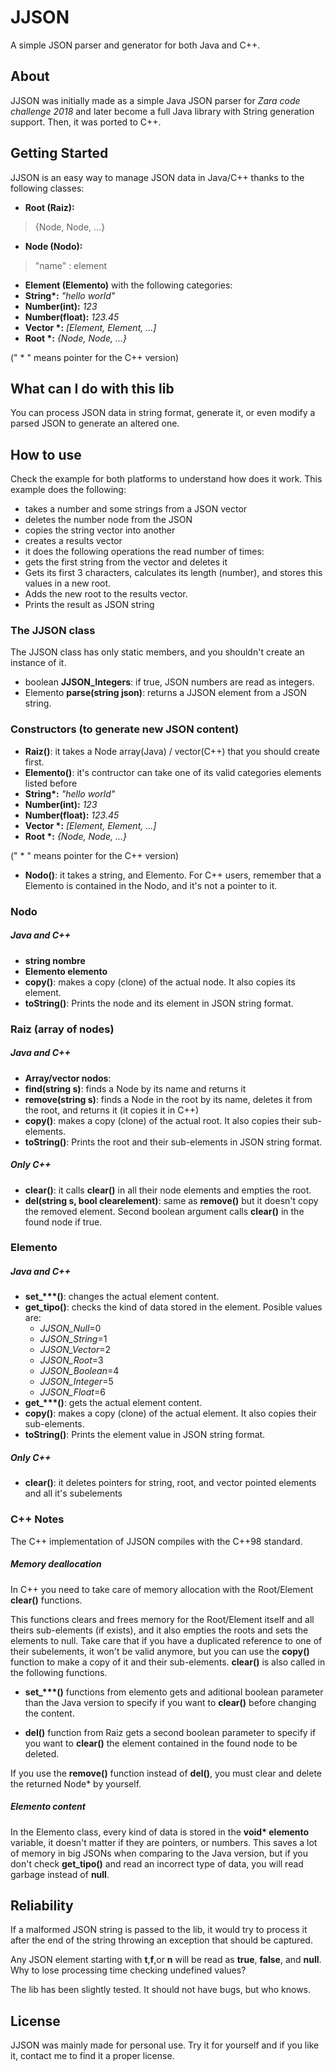 # JJSON

A simple JSON parser and generator for both Java and C++.

## About

JJSON was initially made as a simple Java JSON parser for *Zara code challenge 2018* and later become a full Java library with String generation support. Then, it was ported to C++.

## Getting Started

JJSON is an easy way to manage JSON data in Java/C++ thanks to the following classes:

* **Root (Raiz):**

>{Node, Node, ...}

* **Node (Nodo):**

>"name" : element

* **Element (Elemento)** with the following categories:
 * **String\*:** *"hello world"*
 * **Number(int):** *123*
 * **Number(float):** *123.45*
 * **Vector \*:** *[Element, Element, ...]*
 * **Root \*:** *{Node, Node, ...}*

(" \* " means pointer for the C++ version)

## What can I do with this lib

You can process JSON data in string format, generate it, or even modify a parsed JSON to generate an altered one.

## How to use
Check the example for both platforms to understand how does it work. This example does the following:

* takes a number and some strings from a JSON vector
* deletes the number node from the JSON
* copies the string vector into another
* creates a results vector
* it does the following operations the read number of times:
 * gets the first string from the vector and deletes it
 * Gets its first 3 characters, calculates its length (number), and stores this values in a new root.
 * Adds the new root to the results vector.
* Prints the result as JSON string


### The JJSON class

The JJSON class has only static members, and you shouldn't create an instance of it.

* boolean **JJSON_Integers**: if true, JSON numbers are read as integers.
* Elemento **parse(string json)**: returns a JJSON element from a JSON string.

### Constructors (to generate new JSON content)

* **Raiz()**: it takes a Node array(Java) / vector(C++) that you should create first.
* **Elemento()**: it's contructor can take one of its valid categories elements listed before
 * **String\*:** *"hello world"*
 * **Number(int):** *123*
 * **Number(float):** *123.45*
 * **Vector \*:** *[Element, Element, ...]*
 * **Root \*:** *{Node, Node, ...}*

(" \* " means pointer for the C++ version)

* **Nodo()**: it takes a string, and Elemento. For C++ users, remember that a Elemento is contained in the Nodo, and it's not a pointer to it.

### Nodo
##### Java and C++
* **string nombre**
* **Elemento elemento**
* **copy()**: makes a copy (clone) of the actual node. It also copies its element.
* **toString()**: Prints the node and its element in JSON string format. 

### Raiz (array of nodes)
##### Java and C++
* **Array/vector<Nodo> nodos**:
* **find(string s)**: finds a Node by its name and returns it
* **remove(string s)**: finds a Node in the root by its name, deletes it from the root, and returns it (it copies it in C++)
* **copy()**: makes a copy (clone) of the actual root. It also copies their sub-elements.
* **toString()**: Prints the root and their sub-elements in JSON string format. 

##### Only C++
* **clear()**: it calls **clear()** in all their node elements and empties the root.
* **del(string s, bool clearelement)**: same as **remove()** but it doesn't copy the removed element. Second boolean argument calls **clear()** in the found node if true.

### Elemento
##### Java and C++
* **set_\*\*\*()**: changes the actual element content.
* **get_tipo()**: checks the kind of data stored in the element. Posible values are:
  * *JJSON_Null*=0
  * *JJSON_String*=1
  * *JJSON_Vector*=2
  * *JJSON_Root*=3
  * *JJSON_Boolean*=4
  * *JJSON_Integer*=5
  * *JJSON_Float*=6
* **get_\*\*\*()**: gets the actual element content.
* **copy()**: makes a copy (clone) of the actual element. It also copies their sub-elements.
* **toString()**: Prints the element value in JSON string format. 

##### Only C++
* **clear()**: it deletes pointers for string, root, and vector pointed elements and all it's subelements

### C++ Notes
The C++ implementation of JJSON compiles with the C++98 standard.

##### Memory deallocation
In C++ you need to take care of memory allocation with the Root/Element **clear()** functions.

This functions clears and frees memory  for the Root/Element itself and all theirs sub-elements (if exists), and it also empties the roots and sets the elements to null. Take care that if you have a duplicated reference to one of their subelements, it won't be valid anymore, but you can use the **copy()** function to make a copy of it and their sub-elements. **clear()** is also called in the following functions.

* **set_\*\*\*()** functions from elemento gets and aditional boolean parameter than the Java version to specify if you want to **clear()** before changing the content.

* **del()** function from Raiz gets a second boolean parameter to specify if you want to **clear()** the element contained in the found node to be deleted.

If you use the **remove()** function instead of **del()**, you must clear and delete the returned Node* by yourself.

##### Elemento content
In the Elemento class, every kind of data is stored in the **void\* elemento** variable, it doesn't matter if they are pointers, or numbers. This saves a lot of memory in big JSONs when comparing to the Java version, but if you don't check **get_tipo()** and read an incorrect type of data, you will read garbage instead of **null**.

## Reliability
If a malformed JSON string is passed to the lib, it would try to process it after the end of the string throwing an exception that should be captured.

Any JSON element starting with **t**,**f**,or **n** will be read as **true**, **false**, and **null**. Why to lose processing time checking undefined values?

The lib has been slightly tested. It should not have bugs, but who knows.

## License
JJSON was mainly made for personal use. Try it for yourself and if you like it, contact me to find it a proper license.
